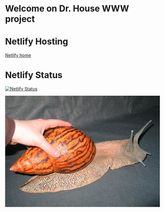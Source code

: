 # Welcome on Dr. House WWW project

# Netlify Hosting
[Netlify home](https://app.netlify.com/teams/schovanek/overview)

# Netlify Status
[![Netlify Status](https://api.netlify.com/api/v1/badges/73678ef1-50ad-40fd-9817-4928eb284308/deploy-status)](https://app.netlify.com/sites/dr-house/deploys)

![alt text](./images/image1.png)

